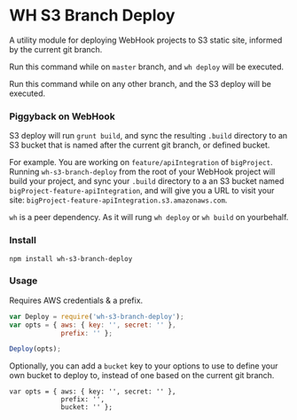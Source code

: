 # WH S3 Branch Deploy

A utility module for deploying WebHook projects to S3 static site, informed by the current git branch.

Run this command while on `master` branch, and `wh deploy` will be executed.

Run this command while on any other branch, and the S3 deploy will be executed.


### Piggyback on WebHook

S3 deploy will run `grunt build`, and sync the resulting `.build`  directory to an S3 bucket that is named after the current git branch, or defined bucket.

For example. You are working on `feature/apiIntegration` of `bigProject`. Running `wh-s3-branch-deploy` from the root of your WebHook project will build your project, and sync your `.build` directory to a an S3 bucket named `bigProject-feature-apiIntegration`, and will give you a URL to visit your site: `bigProject-feature-apiIntegration.s3.amazonaws.com`.

`wh` is a peer dependency. As it will rung `wh deploy` or `wh build` on yourbehalf.


### Install

`npm install wh-s3-branch-deploy`


### Usage

Requires AWS credentials & a prefix.

```JavaScript
var Deploy = require('wh-s3-branch-deploy');
var opts = { aws: { key: '', secret: '' },
			 prefix: '' };

Deploy(opts);
```

Optionally, you can add a `bucket` key to your options to use to define your own bucket to deploy to, instead of one based on the current git branch.

```
var opts = { aws: { key: '', secret: '' },
			 prefix: '',
			 bucket: '' };
```

